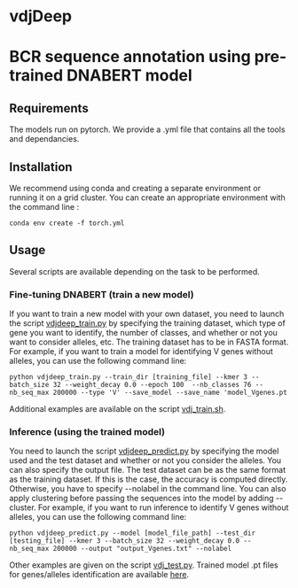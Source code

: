 # vdjDeep

# BCR sequence annotation using pre-trained DNABERT model

## Requirements
The models run on pytorch. We provide a .yml file that contains all the tools and dependancies.

## Installation
We recommend using conda and creating a separate environment or running it on a grid cluster.
You can create an appropriate environment with the command line :
```
conda env create -f torch.yml
```

## Usage
Several scripts are available depending on the task to be performed.

### Fine-tuning DNABERT (train a new model)
If you want to train a new model with your own dataset, 
you need to launch the script [vdjdeep_train.py](https://github.com/kdradjat/vdjdeep/blob/main/single_task/vdjdeep_train.py) by specifying the training dataset, which type of gene you want to identify, the number of classes, and whether or not you want to consider alleles, etc. The training dataset has to be in FASTA format. 
For example, if you want to train a model for identifying V genes without alleles, you can use the following command line:
```
python vdjdeep_train.py --train_dir [training_file] --kmer 3 --batch_size 32 --weight_decay 0.0 --epoch 100  --nb_classes 76 --nb_seq_max 200000 --type 'V' --save_model --save_name 'model_Vgenes.pt
```
Additional examples are available on the script [vdj_train.sh](https://github.com/kdradjat/vdjdeep/blob/main/vdj_train.sh).

### Inference (using the trained model)
You need to launch the script [vdjdeep_predict.py](https://github.com/kdradjat/vdjdeep/blob/main/single_task/vdjdeep_predict.py) by specifying the model used and the test dataset and whether or not you consider the alleles. You can also specify the output file. 
The test dataset can be as the same format as the training dataset. If this is the case, the accuracy is computed directly. Otherwise, you have to specify --nolabel in the command line. 
You can also apply clustering before passing the sequences into the model by adding --cluster. 
For example, if you want to run inference to identify V genes without alleles, you can use the following command line:

```
python vdjdeep_predict.py --model [model_file_path] --test_dir [testing_file] --kmer 3 --batch_size 32 --weight_decay 0.0 --nb_seq_max 200000 --output "output_Vgenes.txt" --nolabel 
```
Other examples are given on the script [vdj_test.py](https://github.com/kdradjat/vdjdeep/blob/main/vdj_test.sh). 
Trained model .pt files for genes/alleles identification are available [here](https://dropsu.sorbonne-universite.fr/s/QztBEcMSX5RWTJi).
